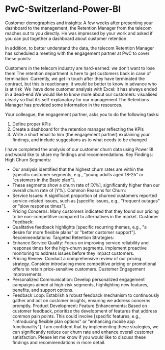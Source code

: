 # PwC-Switzerland-Power-BI

Customer demographics and insights:
A few weeks after presenting your dashboard to the management, the Retention Manager from the telecom reaches out to you directly. He was impressed by your work and asked if you can put together a dashboard about customer retention.

In addition, to better understand the data, the telecom Retention Manager has scheduled a meeting with the engagement partner at PwC to cover these points:

Customers in the telecom industry are hard-earned: we don’t want to lose them
The retention department is here to get customers back in case of termination 
Currently, we get in touch after they have terminated the contract, but this is reactionary: it would be better to know in advance who is at risk 
We  have done customer analysis with Excel: it has always ended in a dead-end
We would like to know more about our customers: visualised clearly so that it’s self-explanatory for our management
The Retentions Manager has provided some information in the resources.

Your colleague, the engagement partner, asks you to do the following tasks:
1. Define proper KPIs
2. Create a dashboard for the retention manager reflecting the KPIs
3. Write a short email to him (the engagement partner) explaining your findings, and include suggestions as to what needs to be changed

I have completed the analysis of our customer churn data using Power BI and would like to share my findings and recommendations.
Key Findings:
High Churn Segments:
- Our analysis identified that the highest churn rates are within the [specific customer segments, e.g., "young adults aged 18-25" or "customers in the Basic plan"].
- These segments show a churn rate of [X%], significantly higher than our overall churn rate of [Y%].
Common Reasons for Churn:
- Service Issues: A significant proportion of churned customers reported service-related issues, such as [specific issues, e.g., "frequent outages" or "slow response times"].
- Pricing Concerns: Many customers indicated that they found our pricing to be non-competitive compared to alternatives in the market.
Customer Feedback:
- Qualitative feedback highlights [specific recurring themes, e.g., "a desire for more flexible plans" or "better customer support"].
Recommendations:
Targeted Retention Strategies:
- Enhance Service Quality: Focus on improving service reliability and response times for the high-churn segments. Implement proactive monitoring to address issues before they impact customers.
- Pricing Review: Conduct a comprehensive review of our pricing strategy. Consider introducing more competitive pricing or promotional offers to retain price-sensitive customers.
Customer Engagement Improvements:
- Personalized Communication: Develop personalized engagement campaigns aimed at high-risk segments, highlighting new features, benefits, and support options.
- Feedback Loop: Establish a robust feedback mechanism to continuously gather and act on customer insights, ensuring we address concerns promptly.
Product Development:
Feature Enhancements: Based on customer feedback, prioritize the development of features that address common pain points. This could involve [specific features, e.g., "introducing flexible plan options" or "enhancing mobile app functionality"].
I am confident that by implementing these strategies, we can significantly reduce our churn rate and enhance overall customer satisfaction. Please let me know if you would like to discuss these findings and recommendations in more detail.
